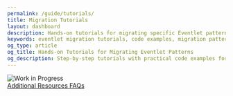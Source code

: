 ```yaml
---
permalink: /guide/tutorials/
title: Migration Tutorials
layout: dashboard
description: Hands-on tutorials for migrating specific Eventlet patterns to modern alternatives. These step-by-step guides provide practical examples of common migration scenarios to help you implement changes in your own codebase.
keywords: eventlet migration tutorials, code examples, migration patterns, asyncio examples, threading examples, step-by-step guide, practical migration
og_type: article
og_title: Hands-on Tutorials for Migrating Eventlet Patterns
og_description: Step-by-step tutorials with practical code examples for migrating common Eventlet patterns to modern asynchronous alternatives.
---
```


<div class="work-in-progress">
  <div class="wip-image">
    <img src="{{ site.baseurl }}/images/wip2.svg" alt="Work in Progress" class="wip-svg" />
  </div>
</div>

<div class="mt-10 flex justify-between">
    <a href="{{ site.baseurl }}{% link guide/resources.md %}" class="inline-block bg-gradient-to-r from-yellow-400 to-yellow-600 text-gray-900 font-semibold py-3 px-8 rounded hover:scale-105 transition-transform">
        <i class="fas fa-arrow-left mr-2"></i>Additional Resources
    </a>
    <a href="{{ site.baseurl }}{% link guide/faq.md %}" class="inline-block bg-gradient-to-r from-cyan-400 to-blue-600 text-gray-900 font-semibold py-3 px-8 rounded hover:scale-105 transition-transform">
        FAQs<i class="fas fa-arrow-right ml-2"></i>
    </a>
</div>